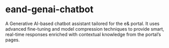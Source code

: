 # eand-genai-chatbot
A Generative AI-based chatbot assistant tailored for the e&amp; portal. It uses advanced fine-tuning and model compression techniques to provide smart, real-time responses enriched with contextual knowledge from the portal’s pages.
